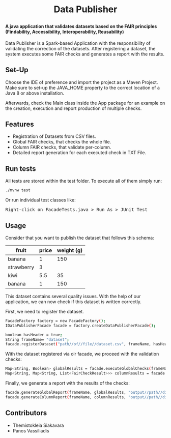# <p align="center"> **Data Publisher**</p>

#### **A java application that validates datasets based on the FAIR principles (Findability, Accessibility, Interoperability, Reusability)**

Data Publisher is a Spark-based Application with the responsibility of validating the correction of the datasets. After registering a dataset, the system executes some FAIR checks and generates a report with the results.

## **Set-Up**
Choose the IDE of preference and import the project as a Maven Project. Make sure to set-up the JAVA_HOME property to the correct location of a Java 8 or above installation.

Afterwards, check the Main class inside the App package for an example on the creation, execution and report production of multiple checks.

## **Features**
- Registration of Datasets from CSV files.
- Global FAIR checks, that checks the whole file.
- Column FAIR checks, that validate per-column.
- Detailed report generation for each executed check in TXT File.

## **Run tests**
All tests are stored within the test folder. To execute all of them simply run:
```sh
./mvnw test
```
Or run individual test classes like:
<pre>Right-click on FacadeTests.java > Run As > JUnit Test</pre>

## **Usage**
Consider that you want to publish the dataset that follows this schema:

|fruit      | price | weight (g) |
|-----------|-------|------------|
|banana     | 1     | 150        |
|strawberry | 3     |            |
|kiwi       | 5.5   | 35         |
|banana     | 1     | 150        |

This dataset contains several quality issues.
With the help of our application, we can now check if this dataset is written correctly.

First, we need to register the dataset.

```sh
FacadeFactory factory = new FacadeFactory(); 
IDataPublisherFacade facade = factory.createDataPublisherFacade();

boolean hasHeader = true;
String frameName= "dataset";
facade.registerDataset("path//of//file//dataset.csv", frameName, hasHeader);
```

With the dataset registered via oir facade, we proceed with the validation checks:
```sh
Map<String, Boolean> globalResults = facade.executeGlobalChecks(frameName);
Map<String, Map<String, List<FairCheckResult>>> columnResults = facade.executeColumnChecks(frameName);
```

Finally, we generate a report with the results of the checks:
```sh
facade.generateGlobalReport(frameName, globalResults, "output//path//directory.txt");
facade.generateColumnReport(frameName, columnResults, "output//path//directory.txt");
```
  
## **Contributors**
- Themistokleia Siakavara
- Panos Vassiliadis

